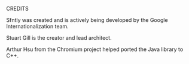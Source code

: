 CREDITS

Sfntly was created and is actively being developed by the Google Internationalization team.

Stuart Gill is the creator and lead architect.

Arthur Hsu from the Chromium project helped ported the Java library to C++.